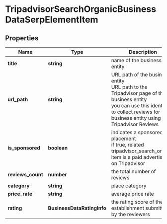 # TripadvisorSearchOrganicBusinessDataSerpElementItem

## Properties

| Name | Type | Description | Notes |
|------------ | ------------- | ------------- | -------------|
**title** | **string** | name of the business entity |[optional]|
**url_path** | **string** | URL path of the business entity<br>URL path to the Tripadvisor page of the business entity<br>you can use this identifier to collect reviews for the business entity using Tripadvisor Reviews |[optional]|
**is_sponsored** | **boolean** | indicates a sponsored placement<br>if true, related tripadvisor_search_organic item is a paid advertising on Tripadvisor |[optional]|
**reviews_count** | **number** | the total number of reviews |[optional]|
**category** | **string** | place category |[optional]|
**price_rate** | **string** | average price rate |[optional]|
**rating** | **BusinessDataRatingInfo** | the rating score of the establishment submitted by the reviewers |[optional]|